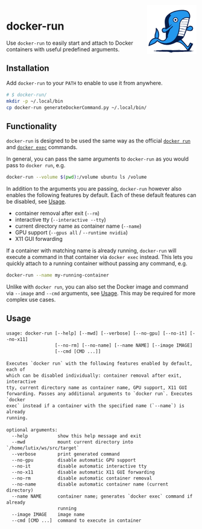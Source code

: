 <img src="assets/logo.png" height=130 align="right">

# docker-run

Use `docker-run` to easily start and attach to Docker containers with useful predefined arguments.

## Installation

Add `docker-run` to your `PATH` to enable to use it from anywhere.

```bash
# $ docker-run/
mkdir -p ~/.local/bin
cp docker-run generateDockerCommand.py ~/.local/bin/
```

## Functionality

`docker-run` is designed to be used the same way as the official [`docker run`](https://docs.docker.com/engine/reference/commandline/run/) and [`docker exec`](https://docs.docker.com/engine/reference/commandline/exec/) commands.

In general, you can pass the same arguments to `docker-run` as you would pass to `docker run`, e.g.

```bash
docker-run --volume $(pwd):/volume ubuntu ls /volume
```

In addition to the arguments you are passing, `docker-run` however also enables the following features by default. Each of these default features can be disabled, see [Usage](#usage).
- container removal after exit (`--rm`)
- interactive tty (`--interactive --tty`)
- current directory name as container name (`--name`)
- GPU support (`--gpus all` / `--runtime nvidia`)
- X11 GUI forwarding

If a container with matching name is already running, `docker-run` will execute a command in that container via `docker exec` instead. This lets you quickly attach to a running container without passing any command, e.g.

```bash
docker-run --name my-running-container
```

Unlike with `docker run`, you can also set the Docker image and command via `--image` and `--cmd` arguments, see [Usage](#usage). This may be required for more complex use cases.

## Usage

```
usage: docker-run [--help] [--mwd] [--verbose] [--no-gpu] [--no-it] [--no-x11]
                  [--no-rm] [--no-name] [--name NAME] [--image IMAGE]
                  [--cmd [CMD ...]]

Executes `docker run` with the following features enabled by default, each of
which can be disabled individually: container removal after exit, interactive
tty, current directory name as container name, GPU support, X11 GUI
forwarding. Passes any additional arguments to `docker run`. Executes `docker
exec` instead if a container with the specified name (`--name`) is already
running.

optional arguments:
  --help           show this help message and exit
  --mwd            mount current directory into `/home/lutix/ws/src/target`
  --verbose        print generated command
  --no-gpu         disable automatic GPU support
  --no-it          disable automatic interactive tty
  --no-x11         disable automatic X11 GUI forwarding
  --no-rm          disable automatic container removal
  --no-name        disable automatic container name (current directory)
  --name NAME      container name; generates `docker exec` command if already
                   running
  --image IMAGE    image name
  --cmd [CMD ...]  command to execute in container
```
